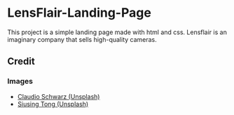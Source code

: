 # LensFlair-Landing-Page

This project is a simple landing page made with html and css. 
Lensflair is an imaginary company that sells high-quality cameras.

## Credit 

### Images

- [Claudio Schwarz (Unsplash)](https://unsplash.com/@purzlbaum)
- [Siusing Tong (Unsplash)](https://unsplash.com/@siusing)

